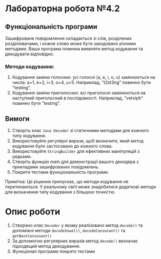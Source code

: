 # Лабораторна робота №4.2
## Функціональність програми
Зашифроване повідомлення складається зі слів, розділених розділювачами, і кожне слово може бути закодовано різними методами. Ваша програма повинна виявляти метод кодування та декодувати відповідно.

### Методи кодування:
1. Кодування заміни голосних: усі голосні (a, e, i, o, u) замінюються на числа: a=1, e=2, i=3, o=4, u=5. Наприклад, "t2st3ng" повинно бути "testing".
2. Кодування заміни приголосних: всі приголосні замінюються на наступний приголосний в послідовності. Наприклад, "vetviph" повинно бути "testing".

## Вимоги
1. Створіть клас `Java Decoder` зі статичними методами для кожного типу кодування.
2. Використовуйте регулярні вирази, щоб визначити, який метод кодування було застосовано до кожного слова.
3. Використовуйте `StringBuilder` для ефективних маніпуляцій з рядками.
4. Створіть функцію main для демонстрації вашого декодера з прикладами зашифрованих повідомлень.
5. Покрити тестами функціональність програми.

Примітка: Це рішення припускає, що методи кодування не перетинаються. У реальному світі може знадобитися додаткові методи для визначення типу кодування з більшою точністю.

# Опис роботи
1. Створено клас `Decoder` у якому реалізовано метод `decode()` та допоміжні методи `decodeVowel()`, `decodeConsonant()` та `getNextConsonant()`
2. За допомогою регулярних виразів метод `decode()` визначає підходящий метод декодування.
3. Функціонал програми покрито тестами
